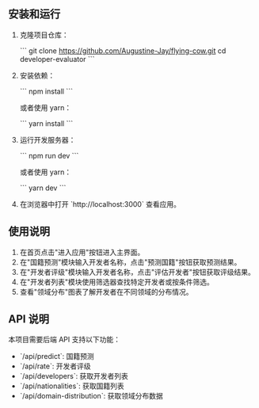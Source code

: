 
## 安装和运行

1. 克隆项目仓库：

   \`\`\`
   git clone https://github.com/Augustine-Jay/flying-cow.git
   cd developer-evaluator
   \`\`\`

2. 安装依赖：

   \`\`\`
   npm install
   \`\`\`

   或者使用 yarn：

   \`\`\`
   yarn install
   \`\`\`

3. 运行开发服务器：

   \`\`\`
   npm run dev
   \`\`\`

   或者使用 yarn：

   \`\`\`
   yarn dev
   \`\`\`

4. 在浏览器中打开 \`http://localhost:3000\` 查看应用。

## 使用说明

1. 在首页点击"进入应用"按钮进入主界面。
2. 在"国籍预测"模块输入开发者名称，点击"预测国籍"按钮获取预测结果。
3. 在"开发者评级"模块输入开发者名称，点击"评估开发者"按钮获取评级结果。
4. 在"开发者列表"模块使用筛选器查找特定开发者或按条件筛选。
5. 查看"领域分布"图表了解开发者在不同领域的分布情况。

## API 说明

本项目需要后端 API 支持以下功能：

- \`/api/predict\`: 国籍预测
- \`/api/rate\`: 开发者评级
- \`/api/developers\`: 获取开发者列表
- \`/api/nationalities\`: 获取国籍列表
- \`/api/domain-distribution\`: 获取领域分布数据

